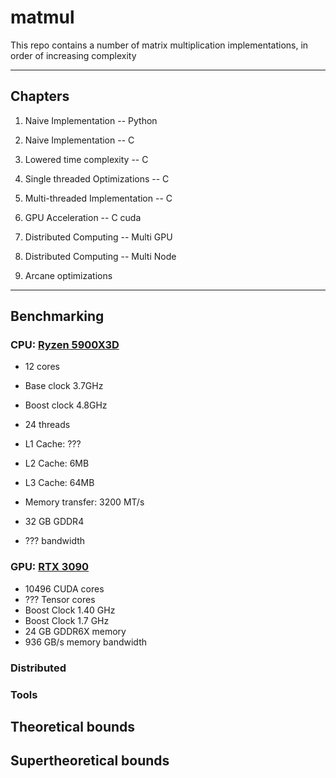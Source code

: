 # matmul 

This repo contains a number of matrix multiplication implementations, in order of increasing complexity

---

## Chapters

1. Naive Implementation -- Python

2. Naive Implementation -- C

3. Lowered time complexity -- C

4. Single threaded Optimizations -- C

5. Multi-threaded Implementation -- C

6. GPU Acceleration -- C cuda

7. Distributed Computing -- Multi GPU

8. Distributed Computing -- Multi Node

9. Arcane optimizations


---

## Benchmarking

### CPU: [Ryzen 5900X3D](https://www.amd.com/en/products/processors/desktops/ryzen/5000-series/amd-ryzen-9-5900x.html)
- 12 cores
- Base clock 3.7GHz
- Boost clock 4.8GHz
- 24 threads
- L1 Cache: ???
- L2 Cache: 6MB
- L3 Cache: 64MB
- Memory transfer: 3200 MT/s


- 32 GB GDDR4
- ??? bandwidth

### GPU: [RTX 3090](https://www.nvidia.com/en-us/geforce/graphics-cards/30-series/rtx-3090-3090ti/)
- 10496 CUDA cores
- ??? Tensor cores
- Boost Clock 1.40 GHz
- Boost Clock 1.7 GHz
- 24 GB GDDR6X memory
- 936 GB/s memory bandwidth


### Distributed

### Tools

## Theoretical bounds

## Supertheoretical bounds
